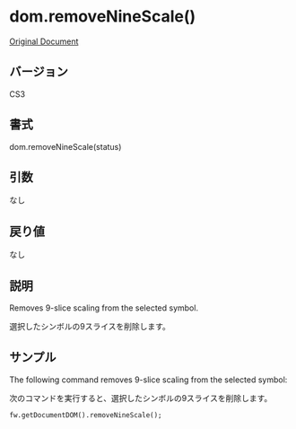 # dom.removeNineScale()

[Original Document](http://help.adobe.com/en_US/fireworks/cs/extend/WS5b3ccc516d4fbf351e63e3d1183c94856c-7836.html)

## バージョン

CS3

## 書式

dom.removeNineScale(status)

## 引数
     
なし

## 戻り値

なし

## 説明

Removes 9-slice scaling from the selected symbol.

選択したシンボルの9スライスを削除します。

## サンプル

The following command removes 9-slice scaling from the selected symbol:

次のコマンドを実行すると、選択したシンボルの9スライスを削除します。

```
fw.getDocumentDOM().removeNineScale();
```
